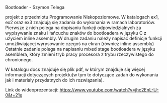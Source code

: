 Bootloader - Szymon Telega

projekt z przedmiotu Programowanie Niskopoziomowe.
W katalogach ex1, ex2 oraz ex3 znajdują się zadania do wykonania w ramach laboratoriów.
Pierwsze z nich polega na dopisaniu funkcji odpowiedzialnych za wypisywanie znaku i łańcuchu znaków do bootloadera w języku C z użyciem inline assembly.
W drugim zadaniu należy napisać definicje funkcji umożliwiającej wyrysowanie czegoś na ekran (również inline assembly)
Ostatnie zadanie polega na napisaniu mixed stage bootloadera w języku asemblera, który zmieni tryb pracy procesora z trybu rzeczywistego do chronionego.

W katalogu docs znajduje się plik pdf, w którym znajduje się więcej informacji dotyczących projektu(w tym te dotyczące zadań do wykonania jak i materiały przydatnych do ich rozwiązania).

Link do wideoprezentacji: https://www.youtube.com/watch?v=jhc2EnL-U-0&t=21s
